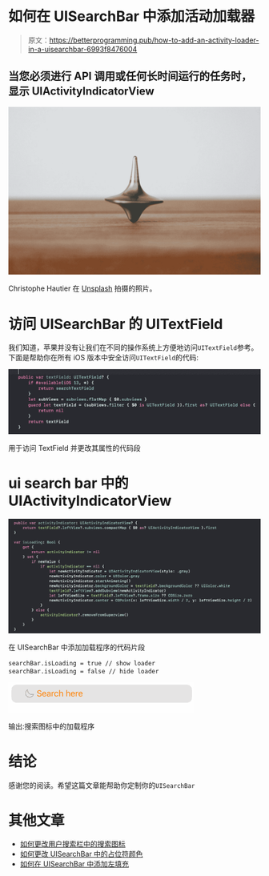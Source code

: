# 如何在 UISearchBar 中添加活动加载器

> 原文：<https://betterprogramming.pub/how-to-add-an-activity-loader-in-a-uisearchbar-6993f8476004>

## 当您必须进行 API 调用或任何长时间运行的任务时，显示 UIActivityIndicatorView

![](img/97382d732ea2748c751727da7a83c1b4.png)

Christophe Hautier 在 [Unsplash](https://unsplash.com?utm_source=medium&utm_medium=referral) 拍摄的照片。

# 访问 UISearchBar 的 UITextField

我们知道，苹果并没有让我们在不同的操作系统上方便地访问`UITextField`参考。下面是帮助你在所有 iOS 版本中安全访问`UITextField`的代码:

![](img/694a78e3e4b19bf8d63f3aba6583fbcf.png)

用于访问 TextField 并更改其属性的代码段

# **ui search bar 中的 UIActivityIndicatorView**

![](img/ca1e7d141345bc5df83d7e1d59027a82.png)

在 UISearchBar 中添加加载程序的代码片段

```
searchBar.isLoading = true // show loader 
searchBar.isLoading = false // hide loader
```

![](img/a1cfc9a1298ae23f7b0c91f3ed1c204e.png)

输出:搜索图标中的加载程序

# 结论

感谢您的阅读。希望这篇文章能帮助你定制你的`UISearchBar`

# 其他文章

*   [如何更改用户搜索栏中的搜索图标](https://medium.com/better-programming/how-to-change-the-search-icon-in-a-uisearchbar-150b775fb6c8)
*   [如何更改 UISearchBar 中的占位符颜色](https://medium.com/better-programming/how-to-change-the-placeholder-color-in-a-uisearchbar-1f47e5266e10)
*   [如何在 UISearchBar 中添加左填充](https://medium.com/better-programming/how-to-add-left-padding-to-a-uisearchbar-2406bcaf9271)